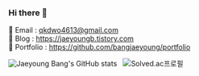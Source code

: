 ### Hi there 👋
<!--
<table>
  <tr>
    <td>Email</td>
    <td>qkdwo4613@gmail.com</td>
  </tr>
  <tr>
    <td>Blog</td>
    <td>https://jaeyoungb.tistory.com</td>
  </tr>
  <tr>
    <td>Portfolio</td>
    <td>https://github.com/bangjaeyoung/portfolio</td>
  </tr>
</table>
-->

💭 Email : qkdwo4613@gmail.com </br>
💭 Blog : https://jaeyoungb.tistory.com </br>
💭 Portfolio : https://github.com/bangjaeyoung/portfolio

![Jaeyoung Bang's GitHub stats](https://github-readme-stats.vercel.app/api?username=bangjaeyoung&show_icons=true&theme=shadow_green) &nbsp; ![Solved.ac프로필](http://mazassumnida.wtf/api/v2/generate_badge?boj=qkdwo46)

<!--
<div align="center">

### Contact 
##### ✉️  : qkdwo4613@gmail.com
##### 📕 : https://jaeyoungb.tistory.com

<br>

[![Solved.ac프로필](http://mazassumnida.wtf/api/v2/generate_badge?boj=qkdwo46)](https://solved.ac/qkdwo46)



<!--
________________________________
  
  <img src="https://img.shields.io/badge/Java-007396?style=flat&logoColor=white"/>
  <img src="https://img.shields.io/badge/Gradle-02303A?style=flat&logo=Gradle&logoColor=white"/>
  <br><br>
  
  
  <img src="https://img.shields.io/badge/Spring-6DB33F?style=flat&logo=Spring&logoColor=white"/>
  <img src="https://img.shields.io/badge/Spring Boot-6DB33F?style=flat&logo=Spring Boot&logoColor=white"/>
  <img src="https://img.shields.io/badge/Spring Data JPA-6DB33F?style=flat&logo=Spring&logoColor=white"/>
  <br><br>
  
  <img src="https://img.shields.io/badge/H2 Database-004A9D?style=flat&logoColor=white"/>
  <img src="https://img.shields.io/badge/MySQL-4479A1?style=flat&logo=MySQL&logoColor=white"/>
  <br><br>
  
  <img src="https://img.shields.io/badge/Amazon EC2-FF9900?style=flat&logo=Amazon EC2&logoColor=white"/>
  <img src="https://img.shields.io/badge/Amazon RDS-527FFF?style=flat&logo=Amazon RDS&logoColor=white"/>
  <br><br>
  
  <img src="https://img.shields.io/badge/Git-F05032?style=flat&logo=Git&logoColor=white"/>
  <img src="https://img.shields.io/badge/GitHub-181717?style=flat&logo=GitHub&logoColor=white"/>
  <br><br>
  
  <img src="https://img.shields.io/badge/Intellij IDEA-000000?style=flat&logo=Intellij IDEA&logoColor=white"/>
  
</div>

-->
  
<!--
<img src="https://img.shields.io/badge/Java-{007396}?style={flat}">
<img src="https://img.shields.io/badge/CSS-288CDE?style=flat&logo=CSS3&logoColor=white"/>
<img src="https://img.shields.io/badge/javascript-FFEB5A?style=flat&logo=JavaScript&logoColor=white"/> 
<img src="https://img.shields.io/badge/vue.js-4FC08D?style=flat&logo=vue.js&logoColor=green"/>
<img src="https://img.shields.io/badge/react-blue?style=flat&logo=React&logoColor=white"/> 
<img src="https://img.shields.io/badge/Next.js-000000?style=flat&logo=Next.js&logoColor=white"/>
<img src="https://img.shields.io/badge/node.js-BCEE68?style=flat&logo=Node.js&logoColor=white"/>
<img src="https://img.shields.io/badge/git-FF7F50?style=flat&logo=Git&logoColor=white"/>
-->
